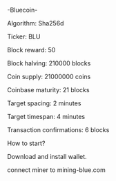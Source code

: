 -Bluecoin-

Algorithm: Sha256d

Ticker: BLU

Block reward: 50

Block halving: 210000 blocks

Coin supply: 21000000 coins

Coinbase maturity: 21 blocks

Target spacing: 2 minutes

Target timespan: 4 minutes

Transaction confirmations: 6 blocks



How to start?

Download and install wallet.

connect miner to mining-blue.com
